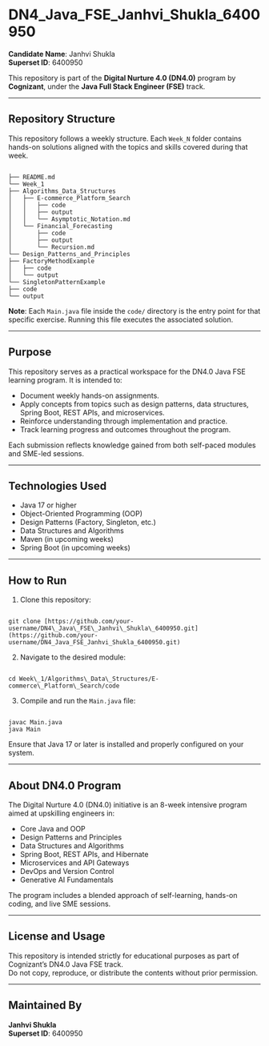 
# DN4_Java_FSE_Janhvi_Shukla_6400950

**Candidate Name**: Janhvi Shukla  
**Superset ID**: 6400950  

This repository is part of the **Digital Nurture 4.0 (DN4.0)** program by **Cognizant**, under the **Java Full Stack Engineer (FSE)** track.

---

## Repository Structure

This repository follows a weekly structure. Each `Week_N` folder contains hands-on solutions aligned with the topics and skills covered during that week.

```

├── README.md
└── Week_1
├── Algorithms_Data_Structures
│   ├── E-commerce_Platform_Search
│   │   ├── code
│   │   ├── output
│   │   └── Asymptotic_Notation.md
│   └── Financial_Forecasting
│       ├── code
│       ├── output
│       └── Recursion.md
└── Design_Patterns_and_Principles
├── FactoryMethodExample
│   ├── code
│   └── output
└── SingletonPatternExample
├── code
└── output

```

**Note**: Each `Main.java` file inside the `code/` directory is the entry point for that specific exercise. Running this file executes the associated solution.

---

## Purpose

This repository serves as a practical workspace for the DN4.0 Java FSE learning program. It is intended to:

- Document weekly hands-on assignments.
- Apply concepts from topics such as design patterns, data structures, Spring Boot, REST APIs, and microservices.
- Reinforce understanding through implementation and practice.
- Track learning progress and outcomes throughout the program.

Each submission reflects knowledge gained from both self-paced modules and SME-led sessions.

---

## Technologies Used

- Java 17 or higher
- Object-Oriented Programming (OOP)
- Design Patterns (Factory, Singleton, etc.)
- Data Structures and Algorithms
- Maven (in upcoming weeks)
- Spring Boot (in upcoming weeks)

---

## How to Run

1. Clone this repository:
```

git clone [https://github.com/your-username/DN4\_Java\_FSE\_Janhvi\_Shukla\_6400950.git](https://github.com/your-username/DN4_Java_FSE_Janhvi_Shukla_6400950.git)

```

2. Navigate to the desired module:
```

cd Week\_1/Algorithms\_Data\_Structures/E-commerce\_Platform\_Search/code

```

3. Compile and run the `Main.java` file:
```

javac Main.java
java Main

```

Ensure that Java 17 or later is installed and properly configured on your system.

---

## About DN4.0 Program

The Digital Nurture 4.0 (DN4.0) initiative is an 8-week intensive program aimed at upskilling engineers in:

- Core Java and OOP
- Design Patterns and Principles
- Data Structures and Algorithms
- Spring Boot, REST APIs, and Hibernate
- Microservices and API Gateways
- DevOps and Version Control
- Generative AI Fundamentals

The program includes a blended approach of self-learning, hands-on coding, and live SME sessions.

---

## License and Usage

This repository is intended strictly for educational purposes as part of Cognizant’s DN4.0 Java FSE track.  
Do not copy, reproduce, or distribute the contents without prior permission.

---

## Maintained By

**Janhvi Shukla**  
**Superset ID**: 6400950

